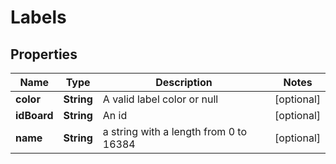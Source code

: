 # Labels

## Properties
Name | Type | Description | Notes
------------ | ------------- | ------------- | -------------
**color** | **String** | A valid label color or null |  [optional]
**idBoard** | **String** | An id |  [optional]
**name** | **String** | a string with a length from 0 to 16384 |  [optional]
